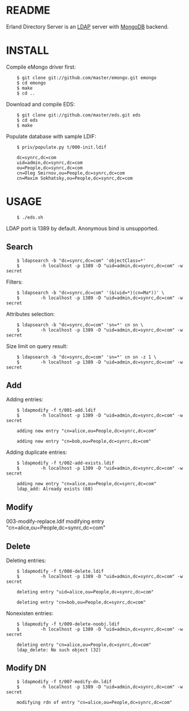 README
======
Erland Directory Server is an [LDAP](http://en.wikipedia.org/wiki/LDAP) server with [MongoDB](http://www.mongodb.org/) backend.

INSTALL
=======
Compile eMongo driver first:

        $ git clone git://github.com/master/emongo.git emongo
        $ cd emongo
        $ make
        $ cd ..

Download and compile EDS:

        $ git clone git://github.com/master/eds.git eds
        $ cd eds
        $ make

Populate database with sample LDIF:

        $ priv/populate.py t/000-init.ldif

        dc=synrc,dc=com
        uid=admin,dc=synrc,dc=com
        ou=People,dc=synrc,dc=com
        cn=Oleg Smirnov,ou=People,dc=synrc,dc=com
        cn=Maxim Sokhatsky,ou=People,dc=synrc,dc=com


USAGE
=====
        $ ./eds.sh

LDAP port is 1389 by default. Anonymous bind is unsupported.

Search
------
        $ ldapsearch -b "dc=synrc,dc=com" 'objectClass=*'
        $ 	     -h localhost -p 1389 -D "uid=admin,dc=synrc,dc=com" -w secret

Filters:

        $ ldapsearch -b "dc=synrc,dc=com" '(&(uid=*)(cn=Ma*))' \
        $ 	     -h localhost -p 1389 -D "uid=admin,dc=synrc,dc=com" -w secret

Attributes selection:

        $ ldapsearch -b "dc=synrc,dc=com" 'sn=*' cn sn \
        $ 	     -h localhost -p 1389 -D "uid=admin,dc=synrc,dc=com" -w secret

Size limit on query result:

        $ ldapsearch -b "dc=synrc,dc=com" 'sn=*' cn sn -z 1 \
        $ 	     -h localhost -p 1389 -D "uid=admin,dc=synrc,dc=com" -w secret

Add
---

Adding entries:

        $ ldapmodify -f t/001-add.ldif 
        $ 	     -h localhost -p 1389 -D "uid=admin,dc=synrc,dc=com" -w secret	

        adding new entry "cn=alice,ou=People,dc=synrc,dc=com"

        adding new entry "cn=bob,ou=People,dc=synrc,dc=com"

Adding duplicate entries:

        $ ldapmodify -f t/002-add-exists.ldif 
        $ 	     -h localhost -p 1389 -D "uid=admin,dc=synrc,dc=com" -w secret

        adding new entry "cn=alice,ou=People,dc=synrc,dc=com"
        ldap_add: Already exists (68)


Modify
------
003-modify-replace.ldif 
modifying entry "cn=alice,ou=People,dc=synrc,dc=com"

Delete
------
Deleting entries:

        $ ldapmodify -f t/008-delete.ldif 
        $ 	     -h localhost -p 1389 -D "uid=admin,dc=synrc,dc=com" -w secret

        deleting entry "uid=alice,ou=People,dc=synrc,dc=com"

        deleting entry "cn=bob,ou=People,dc=synrc,dc=com"

Nonexisten entries:

        $ ldapmodify -f t/009-delete-noobj.ldif
        $ 	     -h localhost -p 1389 -D "uid=admin,dc=synrc,dc=com" -w secret

        deleting entry "cn=alice,ou=People,dc=synrc,dc=com"
        ldap_delete: No such object (32)

Modify DN
---------
        $ ldapmodify -f t/007-modify-dn.ldif 
        $ 	     -h localhost -p 1389 -D "uid=admin,dc=synrc,dc=com" -w secret

        modifying rdn of entry "cn=alice,ou=People,dc=synrc,dc=com"
